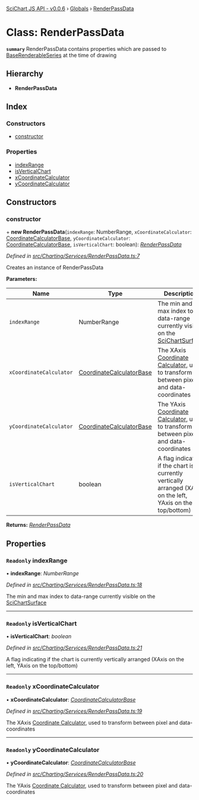 [SciChart JS API - v0.0.6](../README.md) › [Globals](../globals.md) › [RenderPassData](renderpassdata.md)

# Class: RenderPassData

**`summary`** RenderPassData contains properties which are passed to [BaseRenderableSeries](baserenderableseries.md) at the time of drawing

## Hierarchy

* **RenderPassData**

## Index

### Constructors

* [constructor](renderpassdata.md#constructor)

### Properties

* [indexRange](renderpassdata.md#readonly-indexrange)
* [isVerticalChart](renderpassdata.md#readonly-isverticalchart)
* [xCoordinateCalculator](renderpassdata.md#readonly-xcoordinatecalculator)
* [yCoordinateCalculator](renderpassdata.md#readonly-ycoordinatecalculator)

## Constructors

###  constructor

\+ **new RenderPassData**(`indexRange`: NumberRange, `xCoordinateCalculator`: [CoordinateCalculatorBase](coordinatecalculatorbase.md), `yCoordinateCalculator`: [CoordinateCalculatorBase](coordinatecalculatorbase.md), `isVerticalChart`: boolean): *[RenderPassData](renderpassdata.md)*

*Defined in [src/Charting/Services/RenderPassData.ts:7](https://github.com/ABTSoftware/SciChart.Dev/blob/34ff3115c2/Web/src/SciChart/src/Charting/Services/RenderPassData.ts#L7)*

Creates an instance of RenderPassData

**Parameters:**

Name | Type | Description |
------ | ------ | ------ |
`indexRange` | NumberRange | The min and max index to data-range currently visible on the [SciChartSurface](scichartsurface.md) |
`xCoordinateCalculator` | [CoordinateCalculatorBase](coordinatecalculatorbase.md) | The XAxis [Coordinate Calculator](coordinatecalculatorbase.md), used to transform between pixel and data-coordinates |
`yCoordinateCalculator` | [CoordinateCalculatorBase](coordinatecalculatorbase.md) | The YAxis [Coordinate Calculator](coordinatecalculatorbase.md), used to transform between pixel and data-coordinates |
`isVerticalChart` | boolean | A flag indicating if the chart is currently vertically arranged (XAxis on the left, YAxis on the top/bottom)  |

**Returns:** *[RenderPassData](renderpassdata.md)*

## Properties

### `Readonly` indexRange

• **indexRange**: *NumberRange*

*Defined in [src/Charting/Services/RenderPassData.ts:18](https://github.com/ABTSoftware/SciChart.Dev/blob/34ff3115c2/Web/src/SciChart/src/Charting/Services/RenderPassData.ts#L18)*

The min and max index to data-range currently visible on the [SciChartSurface](scichartsurface.md)

___

### `Readonly` isVerticalChart

• **isVerticalChart**: *boolean*

*Defined in [src/Charting/Services/RenderPassData.ts:21](https://github.com/ABTSoftware/SciChart.Dev/blob/34ff3115c2/Web/src/SciChart/src/Charting/Services/RenderPassData.ts#L21)*

A flag indicating if the chart is currently vertically arranged (XAxis on the left, YAxis on the top/bottom)

___

### `Readonly` xCoordinateCalculator

• **xCoordinateCalculator**: *[CoordinateCalculatorBase](coordinatecalculatorbase.md)*

*Defined in [src/Charting/Services/RenderPassData.ts:19](https://github.com/ABTSoftware/SciChart.Dev/blob/34ff3115c2/Web/src/SciChart/src/Charting/Services/RenderPassData.ts#L19)*

The XAxis [Coordinate Calculator](coordinatecalculatorbase.md),
used to transform between pixel and data-coordinates

___

### `Readonly` yCoordinateCalculator

• **yCoordinateCalculator**: *[CoordinateCalculatorBase](coordinatecalculatorbase.md)*

*Defined in [src/Charting/Services/RenderPassData.ts:20](https://github.com/ABTSoftware/SciChart.Dev/blob/34ff3115c2/Web/src/SciChart/src/Charting/Services/RenderPassData.ts#L20)*

The YAxis [Coordinate Calculator](coordinatecalculatorbase.md),
used to transform between pixel and data-coordinates
